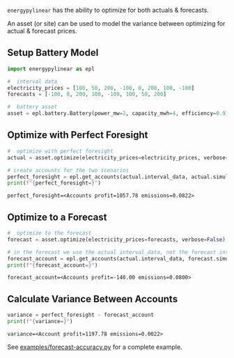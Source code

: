 `energypylinear` has the ability to optimize for both actuals & forecasts.

An asset (or site) can be used to model the variance between optimizing for actual & forecast prices.

## Setup Battery Model

<!--phmdoctest-share-names-->
```python
import energypylinear as epl

#  interval data
electricity_prices = [100, 50, 200, -100, 0, 200, 100, -100]
forecasts = [-100, 0, 200, 100, -100, 100, 50, 200]

#  battery asset
asset = epl.battery.Battery(power_mw=2, capacity_mwh=4, efficiency=0.9)
```

## Optimize with Perfect Foresight

<!--phmdoctest-share-names-->
```python
#  optimize with perfect foresight
actual = asset.optimize(electricity_prices=electricity_prices, verbose=False)

# create accounts for the two scenarios 
perfect_foresight = epl.get_accounts(actual.interval_data, actual.simulation, verbose=False)
print(f"{perfect_foresight=}")
```

```
perfect_foresight=<Accounts profit=1057.78 emissions=0.0822>
```

## Optimize to a Forecast

<!--phmdoctest-share-names-->
```python
#  optimize to the forecast
forecast = asset.optimize(electricity_prices=forecasts, verbose=False)

# in the forecast we use the actual interval_data, not the forecast interval_data
forecast_account = epl.get_accounts(actual.interval_data, forecast.simulation, verbose=False)
print(f"{forecast_account=}")
```

```
forecast_account=<Accounts profit=-140.00 emissions=0.0800>
```

## Calculate Variance Between Accounts

```python
variance = perfect_foresight - forecast_account
print(f"{variance=}")
```

```
variance=<Account profit=1197.78 emissions=0.0022>
```

See [examples/forecast-accuracy.py](https://github.com/ADGEfficiency/energy-py-linear/blob/main/examples/forecast-accuracy.py) for a complete example.
